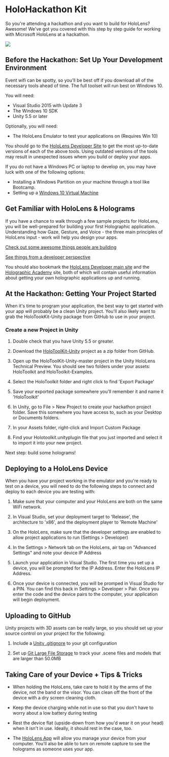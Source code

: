 # HoloHackathon Kit
So you're attending a hackathon and you want to build for HoloLens? Awesome! We've got you covered with this step by step guide for working with Microsoft HoloLens at a hackathon.
 
![](https://ncmedia.azureedge.net/ncmedia/2016/07/MSHoloLens_Hero1_RGB.jpg)
 
## Before the Hackathon: Set Up Your Development Environment
Event wifi can be spotty, so you'll be best off if you download all of the necessary tools ahead of time. The full toolset will run best on Windows 10. 

You will need:
* Visual Studio 2015 with Update 3
* The Windows 10 SDK
* Unity 5.5 or later

Optionally, you will need:
* The HoloLens Emulator to test your applications on (Requires Win 10)

You should go to the [HoloLens Developer Site](https://developer.microsoft.com/en-us/windows/holographic/install_the_tools) to get the most up-to-date versions of each of the above tools. Using outdated versions of the tools may result in unexpected issues whem you build or deploy your apps.

If you do not have a Windows PC or laptop to develop on, you may have luck with one of the following options:

* Installing a Windows Partition on your machine through a tool like Bootcamp. 
* Setting up a [Windows 10 Virtual Machine](https://developer.microsoft.com/en-us/windows/downloads/virtual-machines)

## Get Familiar with HoloLens & Holograms
If you have a chance to walk through a few sample projects for HoloLens, you will be well-prepared for building your first Holographic application. Understanding how Gaze, Gesture, and Voice - the three main principles of HoloLens input - work will help you design your apps. 

[Check out some awesome things people are building](https://www.youtube.com/playlist?list=PLZCHH_4VqpRjjNTKMyrV-hu3iyUvDgou8)

[See things from a developer perspective](https://www.youtube.com/playlist?list=PLZCHH_4VqpRhwzNjMBHJOcfdMhYZzC0K2)

You should also bookmark the [HoloLens Developer main site](https://www.microsoft.com/microsoft-hololens/en-us/developers) and the [Holographic Academy](https://developer.microsoft.com/en-us/windows/holographic/academy) site, both of which will contain useful information about getting your own holographic applications up and running. 

## At the Hackathon: Getting Your Project Started
When it's time to program your application, the best way to get started with your app will probably be a clean Unity project. You'll also likely want to grab the HoloTookKit-Unity package from GitHub to use in your project. 

### Create a new Project in Unity
1. Double check that you have Unity 5.5 or greater.

2. Download the [HoloToolKit-Unity](https://github.com/Microsoft/HoloToolkit-Unity/) project as a zip folder from GitHub. 

3. Open up the  HoloToolKit-Unity-master project in the Unity HoloLens Technical Preview. You should see two folders under your assets: HoloToolkit and HoloToolkit-Examples.

4. Select the HoloToolkit folder and right click to find 'Export Package'

5. Save your exported package somewhere you'll remember it and name it 'HoloToolkit'

6. In Unity, go to File > New Project to create your hackathon project folder. Save this somewhere you have access to, such as your Desktop or Documents folders.

7. In your Assets folder, right-click and Import Custom Package

8. Find your Holotoolkit.unityplugin file that you just imported and select it to import it into your new project. 

Next step: build some holograms! 

## Deploying to a HoloLens Device
When you have your project working in the emulator and you're ready to test on a device, you will need to do the following steps to connect and deploy to each device you are testing with:

1. Make sure that your computer and your HoloLens are both on the same WiFi network.

2. In Visual Studio, set your deployment target to 'Release', the architecture to 'x86', and the deployment player to 'Remote Machine'

3. On the HoloLens, make sure that the developer settings are enabled to allow project applications to run (Settings > Developer)

4. In the Settings > Network tab on the HoloLens, air tap on "Advanced Settings" and note your device IP Address

5. Launch your application in Visual Studio. The first time you set up a device, you will be prompted for the IP Address. Enter the HoloLens IP Address.

6. Once your device is connected, you will be promped in Visual Studio for a PIN. You can find this back in Settings > Developer > Pair. Once you enter the code and the device pairs to the computer, your application will begin deployment. 

## Uploading to GitHub
Unity projects with 3D assets can be really large, so you should set up your source control on your project for the following:
1. Include a [Unity .gitignore](https://github.com/github/gitignore/blob/master/Unity.gitignore) to your git configuration

2. Set up [Git Large File Storage](https://git-lfs.github.com/) to track your .scene files and models that are larger than 50.0MB

## Taking Care of your Device + Tips & Tricks
* When holding the HoloLens, take care to hold it by the arms of the device, not the band or the visor. You can clean off the front of the device with a dry screen cleaning cloth.

* Keep the device charging while not in use so that you don't have to worry about a low battery during testing

* Rest the device flat (upside-down from how you'd wear it on your head) when it isn't in use. Ideally, it should rest in the case, too.

* The [HoloLens App](https://www.microsoft.com/store/apps/9nblggh4qwnx) will allow you manage your device from your computer. You'll also be able to turn on remote capture to see the holograms as someone uses your app.


   
